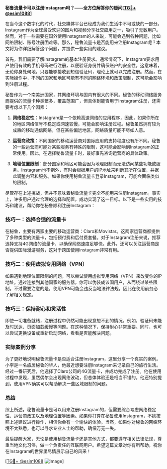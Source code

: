 **秘鲁流量卡可以注册Instagram吗？——全方位解答你的疑问[[TG💪+ @esim1088](https://t.me/s/esim1088)]**

在当今这个数字化的时代，社交媒体平台已经成为我们生活中不可或缺的一部分。Instagram作为全球最受欢迎的图片和视频分享社交应用之一，吸引了无数用户。然而，对于一些需要在国外使用Instagram的人来说，可能会遇到各种问题，比如网络限制、账号注册困难等。那么，秘鲁流量卡是否能用来注册Instagram呢？本文将为你详细解答这个问题，并提供一些实用的建议。

首先，我们需要了解Instagram的基本注册要求。通常情况下，Instagram要求用户使用有效的手机号码进行注册，以便验证身份并确保账户的安全性。这意味着，无论你身处何地，只要能够接收到短信验证码，理论上就可以完成注册。然而，在实际操作中，不同的国家和地区可能有不同的网络环境和政策限制，这可能会影响到注册过程。

秘鲁作为一个南美洲国家，其网络环境与国内有很大的不同。秘鲁的移动网络服务商提供的流量卡种类繁多，覆盖范围广，但具体到能否用于Instagram注册，还需要考虑以下几个因素：

1. **网络稳定性**：Instagram是一个依赖高速网络的应用程序，因此，如果你所在的地区网络信号不稳定或网速较慢，可能会影响注册过程。秘鲁虽然拥有较为成熟的移动通信网络，但在某些偏远地区，网络质量可能不尽如人意。

2. **运营商政策**：不同国家的移动运营商对国际应用的支持程度也有所不同。秘鲁的一些运营商可能对某些服务有特殊的限制，这可能会影响到Instagram的正常使用。因此，在选择秘鲁流量卡时，最好事先咨询运营商的具体政策。

3. **地理位置限制**：部分国家和地区可能会因为地理限制而无法访问某些功能或服务。Instagram也不例外，有时会根据用户的IP地址来判断其所在位置，并据此调整内容和服务。如果你使用秘鲁流量卡登录Instagram，可能会面临类似的限制。

尽管存在上述挑战，但并不意味着秘鲁流量卡完全不能用来注册Instagram。事实上，许多用户通过合理的选择和配置，成功实现了这一目标。以下是一些实用的技巧和建议，帮助你在秘鲁顺利注册Instagram：

### 技巧一：选择合适的流量卡

在秘鲁，主要有两家主要的移动运营商：Claro和Movistar。这两家运营商都提供了多种类型的流量卡，包括预付费和后付费套餐。对于Instagram注册来说，推荐选择支持4G网络的流量卡，以确保网络速度足够快。此外，还可以关注运营商是否提供国际漫游服务，这对于跨国使用Instagram非常有用。

### 技巧二：使用虚拟专用网络（VPN）

如果遇到地理位置限制的问题，可以尝试使用虚拟专用网络（VPN）来改变你的IP地址。通过连接到其他国家的服务器，你可以伪装成该国用户，从而绕过某些限制。不过需要注意的是，使用VPN可能会违反当地法律法规，因此在使用前务必了解相关规定。

### 技巧三：保持耐心和灵活性

即使一切准备就绪，注册过程中仍然可能出现意想不到的情况。例如，验证码未能及时送达、页面加载缓慢等问题。在这种情况下，保持耐心非常重要。同时，也可以尝试更换设备或重新启动网络，看看是否能解决问题。

### 实际案例分享

为了更好地说明秘鲁流量卡是否适合注册Instagram，这里分享一个真实的案例。小李是一名旅居秘鲁的华人，他最近想要注册Instagram来记录自己的旅行生活。经过一番研究后，他选择了Claro公司的4G流量卡，并成功完成了注册。他在使用过程中发现，虽然偶尔会出现网络波动，但总体体验还是相当不错的。他还特别提到，使用VPN确实可以帮助解决一些区域限制的问题。

### 总结

综上所述，秘鲁流量卡是可以用来注册Instagram的，但需要综合考虑网络稳定性、运营商政策以及地理位置等因素。如果你打算在秘鲁使用Instagram，不妨按照上述建议进行操作，相信你会有一个愉快的体验。当然，如果你对秘鲁的网络环境不太熟悉，也可以寻求专业人士的帮助，确保万无一失。

最后提醒大家，无论是使用秘鲁流量卡还是其他方式，都要遵守相关法律法规，尊重当地文化习俗，做一个负责任的互联网用户。希望这篇文章对你有所帮助，祝你在Instagram的世界里尽情展示自己的风采！

[[TG💪+ @esim1088](https://t.me/s/esim1088) ![Image](https://i.postimg.cc/4NQfJmqS/Snipaste-2025-05-13-00-14-12.png)]